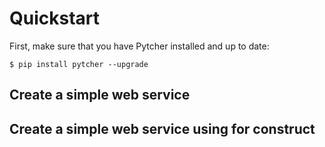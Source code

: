 # Quickstart

First, make sure that you have Pytcher installed and up to date:

    $ pip install pytcher --upgrade
    
## Create a simple web service

## Create a simple web service using for construct

